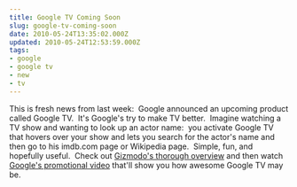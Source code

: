 ```yaml
---
title: Google TV Coming Soon
slug: google-tv-coming-soon
date: 2010-05-24T13:35:02.000Z
updated: 2010-05-24T12:53:59.000Z
tags:
- google
- google tv
- new
- tv
---
```


This is fresh news from last week:  Google announced an upcoming product called Google TV.  It's Google's try to make TV better.  Imagine watching a TV show and wanting to look up an actor name:  you activate Google TV that hovers over your show and lets you search for the actor's name and then go to his imdb.com page or Wikipedia page.  Simple, fun, and hopefully useful.  Check out <a href="http://gizmodo.com/5543822/what-is-google-tv" target="_blank">Gizmodo's thorough overview</a> and then watch <a href="http://www.youtube.com/watch?v=diTpeYoqAhc" target="_blank">Google's promotional video</a> that'll show you how awesome Google TV may be.
